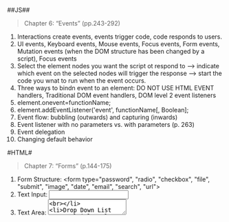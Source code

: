 ##JS##
>Chapter 6: “Events” (pp.243-292)
1. Interactions create events, events trigger code, code responds to users.
2. UI events, Keyboard events, Mouse events, Focus events, Form events, Mutation events (when the DOM structure has been changed by a script), Focus events
3. Select the element nodes you want the script ot respond to --> indicate which event on the selected nodes will trigger the response --> start the code you wnat to run when the event occurs.
4. Three ways to bindn event to an element: DO NOT USE HTML EVENT handlers, Traditional DOM event handlers, DOM level 2 event listeners
5. element.onevent=functionName;
6. element.addEventListener('event', functionName[, Boolean];
7. Event flow: bubbling (outwards) and capturing (inwards)
8. Event listener with no parameters vs. with parameters (p. 263)
9. Event delegation
10. Changing default behavior


#HTML#

> Chapter 7: “Forms” (p.144-175)

1. Form Structure: <form type="password", "radio", "checkbox", "file", "submit", "image", "date", "email", "search", "url"><br>
2. Text Input: <input><br>
3. Text Area: <textarea><br>
4. Drop Down List Box, Multiple Select Box <select><br>
5. Button & Hidden Controls <button><br>
6. Labelling Form Controls: <label><br>
7. Grouping Form Elements <fieldset> <legend>
  
> Chapter 14: “Lists, Tables & Forms” (pp.330-357)
  
1. Bullet Point Styles: list-style-type<br>
  2. Images for Bullets: list-style-image<br>
  3. Positioning the Marker: list-style-position<br>
  4. List Shorthand: list-style<br>
  5. Table Properties on p. 337<br>
  6. Border on Empty Cells: empty-cells<br>
  7. Gaps between Cells: border-spacing, border-collapse<br>
  8. Styling Forms, Text Inputs, Submit Buttons, Fieldsets & Legends<br>
  9. Aligning Form Controls
  


